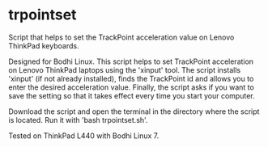 # trpointset
Script that helps to set the TrackPoint acceleration value on Lenovo ThinkPad keyboards.

Designed for Bodhi Linux. This script helps to set TrackPoint acceleration on Lenovo ThinkPad laptops using the 'xinput' tool. The script installs 'xinput' (if not already installed), finds the TrackPoint id and allows you to enter the desired acceleration value. Finally, the script asks if you want to save the setting so that it takes effect every time you start your computer. 

Download the script and open the terminal in the directory where the script is located. Run it with 'bash trpointset.sh'. 

Tested on ThinkPad L440 with Bodhi Linux 7. 
